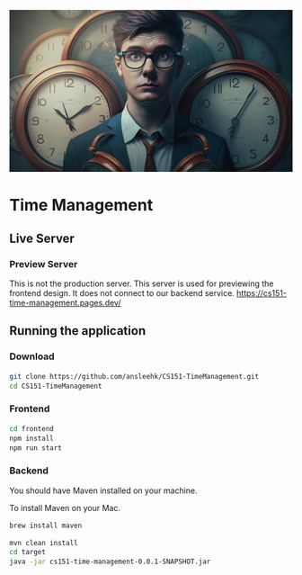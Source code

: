![Time Management Background Image](/proposal/img/time-management-bg.png)

# Time Management

## Live Server

### Preview Server
This is not the production server. This server is used for previewing the frontend design. It does not connect to our backend service.
https://cs151-time-management.pages.dev/

## Running the application

### Download
```zsh
git clone https://github.com/ansleehk/CS151-TimeManagement.git
cd CS151-TimeManagement
```

### Frontend
```zsh
cd frontend
npm install
npm run start
```

### Backend

You should have Maven installed on your machine.

To install Maven on your Mac.
```zsh
brew install maven
```

```zsh
mvn clean install
cd target
java -jar cs151-time-management-0.0.1-SNAPSHOT.jar
```